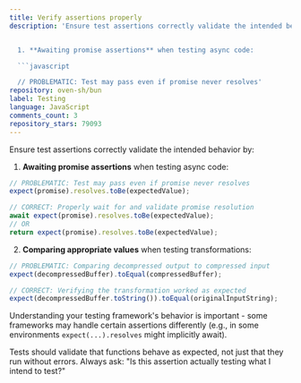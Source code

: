 ```yaml
---
title: Verify assertions properly
description: 'Ensure test assertions correctly validate the intended behavior by:


  1. **Awaiting promise assertions** when testing async code:

  ```javascript

  // PROBLEMATIC: Test may pass even if promise never resolves'
repository: oven-sh/bun
label: Testing
language: JavaScript
comments_count: 3
repository_stars: 79093
---
```


Ensure test assertions correctly validate the intended behavior by:

1. **Awaiting promise assertions** when testing async code:
```javascript
// PROBLEMATIC: Test may pass even if promise never resolves
expect(promise).resolves.toBe(expectedValue);

// CORRECT: Properly wait for and validate promise resolution
await expect(promise).resolves.toBe(expectedValue);
// OR
return expect(promise).resolves.toBe(expectedValue);
```

2. **Comparing appropriate values** when testing transformations:
```javascript
// PROBLEMATIC: Comparing decompressed output to compressed input
expect(decompressedBuffer).toEqual(compressedBuffer);

// CORRECT: Verifying the transformation worked as expected
expect(decompressedBuffer.toString()).toEqual(originalInputString);
```

Understanding your testing framework's behavior is important - some frameworks may handle certain assertions differently (e.g., in some environments `expect(...).resolves` might implicitly await).

Tests should validate that functions behave as expected, not just that they run without errors. Always ask: "Is this assertion actually testing what I intend to test?"